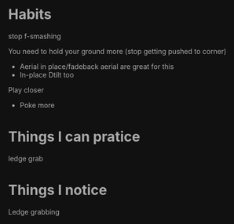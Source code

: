 # Habits

stop f-smashing

You need to hold your ground more (stop getting pushed to corner)
- Aerial in place/fadeback aerial are great for this
- In-place Dtilt too

Play closer
- Poke more

# Things I can pratice
ledge grab

# Things I notice
Ledge grabbing


<style>*, body, html{
	--text-color-fg: #AAAAAA;
	--text-color-bg: #111111;
	color: var(--text-color-fg);
	background-color: var(--text-color-bg);
}</style>